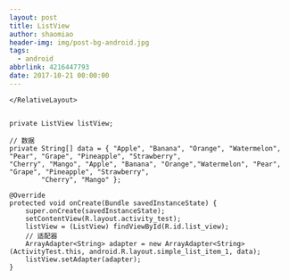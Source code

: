```yaml
---
layout: post
title: ListView
author: shaomiao
header-img: img/post-bg-android.jpg
tags:
  - android
abbrlink: 4216447793
date: 2017-10-21 00:00:00
---
```

<RelativeLayout
		xmlns:android="http://schemas.android.com/apk/res/android"
		xmlns:tools="http://schemas.android.com/tools"
		android:id="@+id/activity_test"
		android:layout_width="match_parent"
		android:layout_height="match_parent"
		tools:context="com.example.activitytest.ActivityTest">
		<ListView
			android:id="@+id/list_view"
			android:layout_width="match_parent"
			android:layout_height="match_parent"></ListView>

	</RelativeLayout>


	private ListView listView;

	// 数据
	private String[] data = { "Apple", "Banana", "Orange", "Watermelon", "Pear", "Grape", "Pineapple", "Strawberry",
	"Cherry", "Mango", "Apple", "Banana", "Orange","Watermelon", "Pear", "Grape", "Pineapple", "Strawberry",
			"Cherry", "Mango" };

	@Override
	protected void onCreate(Bundle savedInstanceState) {
		super.onCreate(savedInstanceState);
		setContentView(R.layout.activity_test);
		listView = (ListView) findViewById(R.id.list_view);
		// 适配器
		ArrayAdapter<String> adapter = new ArrayAdapter<String>(ActivityTest.this, android.R.layout.simple_list_item_1, data);
		listView.setAdapter(adapter);
	}
